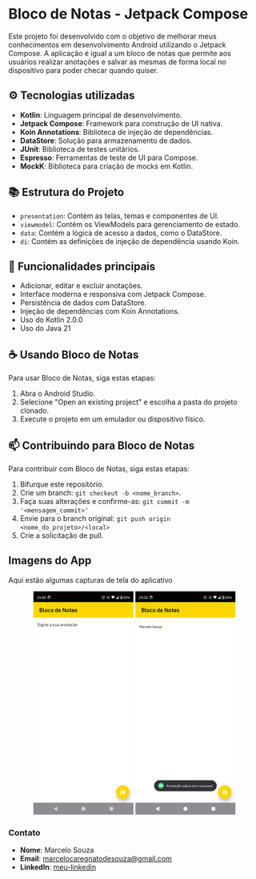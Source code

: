 # Bloco de Notas - Jetpack Compose

Este projeto foi desenvolvido com o objetivo de melhorar meus conhecimentos em desenvolvimento Android utilizando o Jetpack Compose.
A aplicação é igual a um bloco de notas que permite aos usuários realizar anotações e salvar as mesmas de forma local no dispositivo
para poder checar quando quiser.

## ⚙️ Tecnologias utilizadas

- **Kotlin**: Linguagem principal de desenvolvimento.
- **Jetpack Compose**: Framework para construção de UI nativa.
- **Koin Annotations**: Biblioteca de injeção de dependências.
- **DataStore**: Solução para armazenamento de dados.
- **JUnit**: Biblioteca de testes unitários.
- **Espresso**: Ferramentas de teste de UI para Compose.
- **MockK**: Biblioteca para criação de mocks em Kotlin.

## 📚 Estrutura do Projeto

- `presentation`: Contém as telas, temas e componentes de UI.
- `viewmodel`: Contém os ViewModels para gerenciamento de estado.
- `data`: Contém a lógica de acesso a dados, como o DataStore.
- `di`: Contém as definições de injeção de dependência usando Koin.

## 📝 Funcionalidades principais

- Adicionar, editar e excluir anotações.
- Interface moderna e responsiva com Jetpack Compose.
- Persistência de dados com DataStore.
- Injeção de dependências com Koin Annotations.
- Uso do Kotlin 2.0.0
- Uso do Java 21

## ☕ Usando Bloco de Notas

Para usar Bloco de Notas, siga estas etapas:

1. Abra o Android Studio.
2. Selecione "Open an existing project" e escolha a pasta do projeto clonado.
3. Execute o projeto em um emulador ou dispositivo físico.

## 📫 Contribuindo para Bloco de Notas

Para contribuir com Bloco de Notas, siga estas etapas:

1. Bifurque este repositório.
2. Crie um branch: `git checkout -b <nome_branch>`.
3. Faça suas alterações e confirme-as: `git commit -m '<mensagem_commit>'`
4. Envie para o branch original: `git push origin <nome_do_projeto>/<local>`
5. Crie a solicitação de pull.

## Imagens do App

Aqui estão algumas capturas de tela do aplicativo

<p align="center">
    <img src="imgs/first.jpeg"  width="200"/>
    <img src="imgs/second.jpeg" width="200"/>
</p>

### Contato

- **Nome**: Marcelo Souza
- **Email**: marcelocaregnatodesouza@gmail.com
- **LinkedIn**: [meu-linkedin](https://www.linkedin.com/in/marcelosouza-1999/)